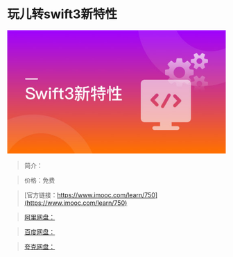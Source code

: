 # 玩儿转swift3新特性

![img](../../assets/5fe442f60001295905400304.jpg)

> 简介：

> 价格：免费

> [官方链接：https://www.imooc.com/learn/750](https://www.imooc.com/learn/750)

> [阿里网盘：]()

> [百度网盘：]()

> [夸克网盘：]()
